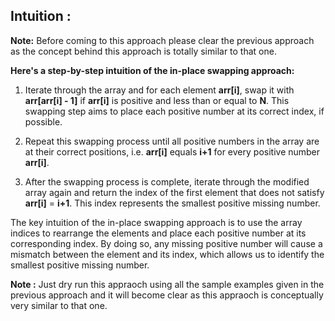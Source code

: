 ## Intuition :

**Note:** Before coming to this approach please clear the previous approach as the concept behind this approach
is totally similar to that one.

**Here's a step-by-step intuition of the in-place swapping approach:**
1. Iterate through the array and for each element **arr[i]**, swap it with **arr[arr[i] - 1]** if **arr[i]** is positive and less
    than or equal to **N**. This swapping step aims to place each positive number at its correct index, if possible.

2. Repeat this swapping process until all positive numbers in the array are at their correct positions, i.e. **arr[i]** equals **i+1** 
    for every positive number **arr[i]**.

3. After the swapping process is complete, iterate through the modified array again and return the index of the first element 
   that does not satisfy **arr[i]** = **i+1**. This index represents the smallest positive missing number.

The key intuition of the in-place swapping approach is to use the array indices to rearrange the elements and place each positive number at its corresponding index. By doing so, any missing positive number will cause a mismatch between the element and its index, which allows us to identify the smallest positive missing number.

**Note :** Just dry run this appraoch using all the sample examples given in the previous approach and it will become clear as this appraoch
is conceptually very similar to that one.
 
